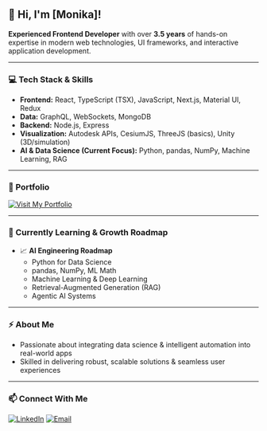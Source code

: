 ## 👋 Hi, I'm [Monika]!

**Experienced Frontend Developer** with over **3.5 years** of hands-on expertise in modern web technologies, UI frameworks, and interactive application development.

---

### 💻 Tech Stack & Skills

- **Frontend:** React, TypeScript (TSX), JavaScript, Next.js, Material UI, Redux  
- **Data:** GraphQL, WebSockets, MongoDB  
- **Backend:** Node.js, Express  
- **Visualization:** Autodesk APIs, CesiumJS, ThreeJS (basics), Unity (3D/simulation)  
- **AI & Data Science (Current Focus):** Python, pandas, NumPy, Machine Learning, RAG

---

### 🚀 Portfolio

[![Visit My Portfolio](https://img.shields.io/badge/Portfolio-Visit-blue?style=for-the-badge)](https://3d-portfolio-ms.netlify.app/)

---

### 🌱 Currently Learning & Growth Roadmap

- 📈 **AI Engineering Roadmap**
  - Python for Data Science
  - pandas, NumPy, ML Math
  - Machine Learning & Deep Learning
  - Retrieval-Augmented Generation (RAG)
  - Agentic AI Systems

---

### ⚡ About Me

- Passionate about integrating data science & intelligent automation into real-world apps
- Skilled in delivering robust, scalable solutions & seamless user experiences

---

### 📫 Connect With Me

[![LinkedIn](https://img.shields.io/badge/LinkedIn-Connect-blue?logo=linkedin&style=for-the-badge)](https://www.linkedin.com/in/monika-shaw22/)
[![Email](https://img.shields.io/badge/Email-Contact-orange?logo=gmail&style=for-the-badge)](mailto:shawmonika616ms@gmail.com)

